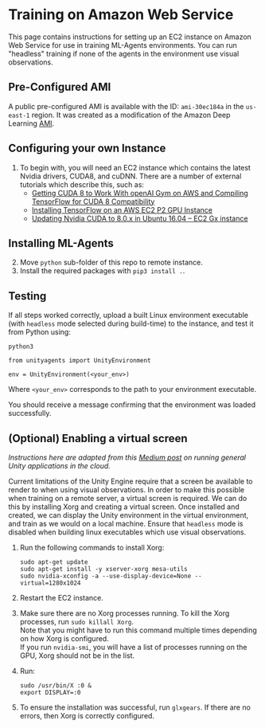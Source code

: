 # Training on Amazon Web Service

This page contains instructions for setting up an EC2 instance on Amazon Web Service for use in training ML-Agents environments. You can run "headless" training if none of the agents in the environment use visual observations. 

## Pre-Configured AMI
A public pre-configured AMI is available with the ID: `ami-30ec184a` in the `us-east-1` region. It was created as a modification of the Amazon Deep Learning [AMI](https://aws.amazon.com/marketplace/pp/B01M0AXXQB). 

## Configuring your own Instance

1. To begin with, you will need an EC2 instance which contains the latest Nvidia drivers, CUDA8, and cuDNN.  There are a number of external tutorials which describe this, such as:
    * [Getting CUDA 8 to Work With openAI Gym on AWS and Compiling TensorFlow for CUDA 8 Compatibility](https://davidsanwald.github.io/2016/11/13/building-tensorflow-with-gpu-support.html)
    * [Installing TensorFlow on an AWS EC2 P2 GPU Instance](http://expressionflow.com/2016/10/09/installing-tensorflow-on-an-aws-ec2-p2-gpu-instance/)
    * [Updating Nvidia CUDA to 8.0.x in Ubuntu 16.04 – EC2 Gx instance](https://aichamp.wordpress.com/2016/11/09/updating-nvidia-cuda-to-8-0-x-in-ubuntu-16-04-ec2-gx-instance/)

## Installing ML-Agents

2. Move `python` sub-folder of this repo to remote instance.
2. Install the required packages with `pip3 install .`.

## Testing

If all steps worked correctly, upload a built Linux environment executable (with `headless` mode selected during build-time) to the instance, and test it from Python using:

```
python3
```
```
from unityagents import UnityEnvironment

env = UnityEnvironment(<your_env>)
```
Where `<your_env>` corresponds to the path to your environment executable.
 
You should receive a message confirming that the environment was loaded successfully.

## (Optional) Enabling a virtual screen

_Instructions here are adapted from this [Medium post](https://medium.com/towards-data-science/how-to-run-unity-on-amazon-cloud-or-without-monitor-3c10ce022639) on running general Unity applications in the cloud._

Current limitations of the Unity Engine require that a screen be available to render to when using visual observations. In order to make this possible when training on a remote server, a virtual screen is required. We can do this by installing Xorg and creating a virtual screen. Once installed and created, we can display the Unity environment in the virtual environment, and train as we would on a local machine. Ensure that `headless` mode is disabled when building linux executables which use visual observations.

1. Run the following commands to install Xorg:
    ```
    sudo apt-get update
    sudo apt-get install -y xserver-xorg mesa-utils
    sudo nvidia-xconfig -a --use-display-device=None --virtual=1280x1024
    ```
2. Restart the EC2 instance.

3. Make sure there are no Xorg processes running. To kill the Xorg processes, run `sudo killall Xorg`.  
Note that you might have to run this command multiple times depending on how Xorg is configured.  
If you run `nvidia-smi`, you will have a list of processes running on the GPU, Xorg should not be in the list. 

4. Run:
    ```
    sudo /usr/bin/X :0 &
    export DISPLAY=:0
    ```
5. To ensure the installation was successful, run `glxgears`. If there are no errors, then Xorg is correctly configured.